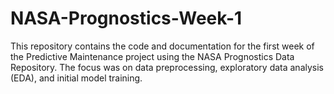 # NASA-Prognostics-Week-1
This repository contains the code and documentation for the first week of the Predictive Maintenance project using the NASA Prognostics Data Repository. The focus was on data preprocessing, exploratory data analysis (EDA), and initial model training.

